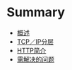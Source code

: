 # Summary

* [概述](README.md)
* [TCP／IP分层](TCP-IP.md)
* [HTTP简介](HTTP-brief-introduction.md)
* [需解决的问题](Question.md)


